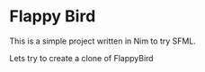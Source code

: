 # Flappy Bird
This is a simple project written in Nim to try SFML.

Lets try to create a clone of FlappyBird